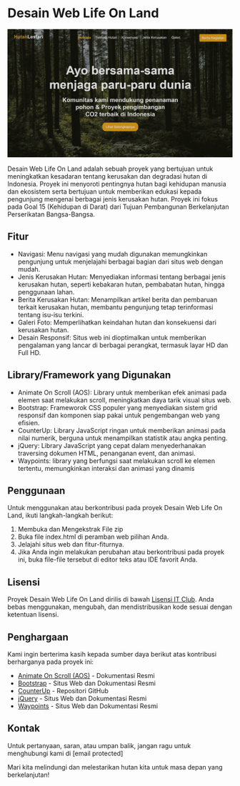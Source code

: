 # Desain Web Life On Land

![Desain Web Life On Land](assets/img/website-screenshot.png)

Desain Web Life On Land adalah sebuah proyek yang bertujuan untuk meningkatkan kesadaran tentang kerusakan dan degradasi hutan di Indonesia. Proyek ini menyoroti pentingnya hutan bagi kehidupan manusia dan ekosistem serta bertujuan untuk memberikan edukasi kepada pengunjung mengenai berbagai jenis kerusakan hutan. Proyek ini fokus pada Goal 15 (Kehidupan di Darat) dari Tujuan Pembangunan Berkelanjutan Perserikatan Bangsa-Bangsa.

## Fitur

- Navigasi: Menu navigasi yang mudah digunakan memungkinkan pengunjung untuk menjelajahi berbagai bagian dari situs web dengan mudah.
- Jenis Kerusakan Hutan: Menyediakan informasi tentang berbagai jenis kerusakan hutan, seperti kebakaran hutan, pembabatan hutan, hingga penggunaan lahan.
- Berita Kerusakan Hutan: Menampilkan artikel berita dan pembaruan terkait kerusakan hutan, membantu pengunjung tetap terinformasi tentang isu-isu terkini.
- Galeri Foto: Memperlihatkan keindahan hutan dan konsekuensi dari kerusakan hutan.
- Desain Responsif: Situs web ini dioptimalkan untuk memberikan pengalaman yang lancar di berbagai perangkat, termasuk layar HD dan Full HD.

## Library/Framework yang Digunakan

- Animate On Scroll (AOS): Library untuk memberikan efek animasi pada elemen saat melakukan scroll, meningkatkan daya tarik visual situs web.
- Bootstrap: Frameworok CSS populer yang menyediakan sistem grid responsif dan komponen siap pakai untuk pengembangan web yang efisien.
- CounterUp: Library JavaScript ringan untuk memberikan animasi pada nilai numerik, berguna untuk menampilkan statistik atau angka penting.
- jQuery: Library JavaScript yang cepat dalam menyederhanakan traversing dokumen HTML, penanganan event, dan animasi.
- Waypoints: library yang berfungsi saat melakukan scroll ke elemen tertentu, memungkinkan interaksi dan animasi yang dinamis 

## Penggunaan

Untuk menggunakan atau berkontribusi pada proyek Desain Web Life On Land, ikuti langkah-langkah berikut:

1. Membuka dan Mengekstrak File zip
2. Buka file index.html di peramban web pilihan Anda.
3. Jelajahi situs web dan fitur-fiturnya.
4. Jika Anda ingin melakukan perubahan atau berkontribusi pada proyek ini, buka file-file tersebut di editor teks atau IDE favorit Anda.

## Lisensi

Proyek Desain Web Life On Land dirilis di bawah [Lisensi IT Club](LICENSE). Anda bebas menggunakan, mengubah, dan mendistribusikan kode sesuai dengan ketentuan lisensi.

## Penghargaan

Kami ingin berterima kasih kepada sumber daya berikut atas kontribusi berharganya pada proyek ini:

- [Animate On Scroll (AOS)](https://michalsnik.github.io/aos/) - Dokumentasi Resmi
- [Bootstrap](https://getbootstrap.com/) - Situs Web dan Dokumentasi Resmi
- [CounterUp](https://github.com/bfintal/Counter-Up) - Repositori GitHub
- [jQuery](https://jquery.com/) - Situs Web dan Dokumentasi Resmi
- [Waypoints](https://imakewebthings.com/waypoints/) - Situs Web dan Dokumentasi Resmi

## Kontak

Untuk pertanyaan, saran, atau umpan balik, jangan ragu untuk menghubungi kami di [email protected]

Mari kita melindungi dan melestarikan hutan kita untuk masa depan yang berkelanjutan!